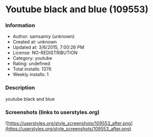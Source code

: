 # Youtube black and blue (109553)

### Information
- Author: samsamiy (unknown)
- Created at: unknown
- Updated at: 3/6/2015, 7:00:26 PM
- License: NO-REDISTRIBUTION
- Category: youtube
- Rating: undefined
- Total installs: 1376
- Weekly installs: 1


### Description
youtube black and blue


### Screenshots (links to userstyles.org)
![https://userstyles.org/style_screenshots/109553_after.png](https://userstyles.org/style_screenshots/109553_after.png)



